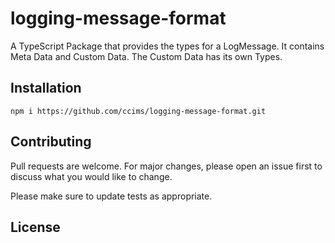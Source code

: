 # logging-message-format

A TypeScript Package that provides the types for a LogMessage. It contains Meta Data and Custom Data. The Custom Data has its own Types.

## Installation

`npm i https://github.com/ccims/logging-message-format.git`


## Contributing
Pull requests are welcome. For major changes, please open an issue first to discuss what you would like to change.

Please make sure to update tests as appropriate.

## License
